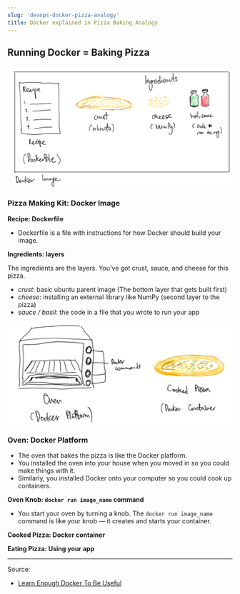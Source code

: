 ```yaml
---
slug: 'devops-docker-pizza-analogy' 
title: Docker explained in Pizza Baking Analogy
---
```


## Running Docker = Baking Pizza

![Types](/img/docker-illustration1.png)

### **Pizza Making Kit: Docker Image**

**Recipe: Dockerfile**

- Dockerfile is a file with instructions for how Docker should build your image.

**Ingredients: layers**

The ingredients are the layers. You’ve got crust, sauce, and cheese for this pizza.

- _crust_: basic ubuntu parent image (The bottom layer that gets built first)
- _cheese_: installing an external library like NumPy (second layer to the pizza)
- _sauce / basil_: the code in a file that you wrote to run your app

![Types](/img/docker-illustration2.jpeg)

### **Oven: Docker Platform**

- The oven that bakes the pizza is like the Docker platform.
- You installed the oven into your house when you moved in so you could make things with it.
- Similarly, you installed Docker onto your computer so you could cook up containers.

**Oven Knob: `docker run image_name` command**

- You start your oven by turning a knob. The `docker run image_name` command is like your knob — it creates and starts your container.

**Cooked Pizza: Docker container**

**Eating Pizza: Using your app**

---

Source:

- [Learn Enough Docker To Be Useful](https://towardsdatascience.com/learn-enough-docker-to-be-useful-b7ba70caeb4b)

